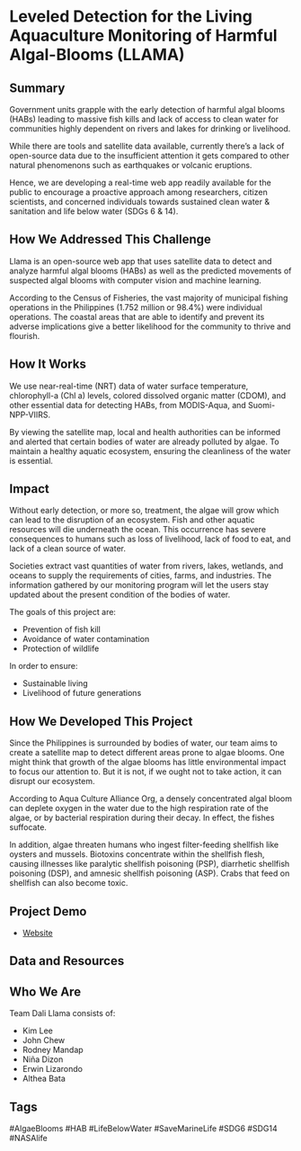 # Leveled Detection for the Living Aquaculture Monitoring of Harmful Algal-Blooms (LLAMA)

## Summary

Government units grapple with the early detection of harmful algal blooms (HABs) leading to massive fish kills and lack of access to clean water for communities highly dependent on rivers and lakes for drinking or livelihood.

While there are tools and satellite data available, currently there’s a lack of open-source data due to the insufficient attention it gets compared to other natural phenomenons such as earthquakes or volcanic eruptions.

Hence, we are developing a real-time web app readily available for the public to encourage a proactive approach among researchers, citizen scientists, and concerned individuals towards sustained clean water & sanitation and life below water (SDGs 6 & 14).

## How We Addressed This Challenge

Llama is an open-source web app that uses satellite data to detect and analyze harmful algal blooms (HABs) as well as the predicted movements of suspected algal blooms with computer vision and machine learning. 

According to the Census of Fisheries, the vast majority of municipal fishing operations in the Philippines (1.752 million or 98.4%) were individual operations. The coastal areas that are able to identify and prevent its adverse implications give a better likelihood for the community to thrive and flourish.

## How It Works

We use near-real-time (NRT) data of water surface temperature, chlorophyll-a (Chl a) levels, colored dissolved organic matter (CDOM), and other essential data for detecting HABs, from MODIS-Aqua, and Suomi-NPP-VIIRS.

By viewing the satellite map, local and health authorities can be informed and alerted that certain bodies of water are already polluted by algae. To maintain a healthy aquatic ecosystem,  ensuring the cleanliness of the water is essential.

## Impact

Without early detection, or more so, treatment, the algae will grow which can lead to the disruption of an ecosystem. Fish and other aquatic resources will die underneath the ocean. This occurrence has severe consequences to humans such as loss of livelihood, lack of food to eat, and lack of a clean source of water.

Societies extract vast quantities of water from rivers, lakes, wetlands, and oceans to supply the requirements of cities, farms, and industries. The information gathered by our monitoring program will let the users stay updated about the present condition of the bodies of water. 

The goals of this project are:
  - Prevention of fish kill
  - Avoidance of water contamination
  - Protection of wildlife 

In order to ensure:
  - Sustainable living
  - Livelihood of future generations 

## How We Developed This Project

Since the Philippines is surrounded by bodies of water, our team aims to create a satellite map to detect different areas prone to algae blooms. One might think that growth of the algae blooms has little environmental impact to focus our attention to. But it is not, if we ought not to take action, it can disrupt our ecosystem. 

According to Aqua Culture Alliance Org, a densely concentrated algal bloom can deplete oxygen in the water due to the high respiration rate of the algae, or by bacterial respiration during their decay. In effect, the fishes suffocate.

In addition, algae threaten humans who ingest filter-feeding shellfish like oysters and mussels. Biotoxins concentrate within the shellfish flesh, causing illnesses like paralytic shellfish poisoning (PSP), diarrhetic shellfish poisoning (DSP), and amnesic shellfish poisoning (ASP). Crabs that feed on shellfish can also become toxic.

## Project Demo
* [Website](https://dalillama.co)

## Data and Resources

## Who We Are

Team Dali Llama consists of:

* Kim Lee
* John Chew
* Rodney Mandap
* Niña Dizon
* Erwin Lizarondo
* Althea Bata

## Tags

#AlgaeBlooms #HAB #LifeBelowWater #SaveMarineLife #SDG6 #SDG14 #NASAlife
